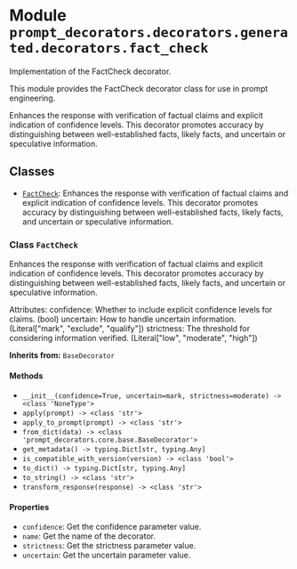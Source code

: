 # Module `prompt_decorators.decorators.generated.decorators.fact_check`

Implementation of the FactCheck decorator.

This module provides the FactCheck decorator class for use in prompt engineering.

Enhances the response with verification of factual claims and explicit indication of confidence levels. This decorator promotes accuracy by distinguishing between well-established facts, likely facts, and uncertain or speculative information.

## Classes

- [`FactCheck`](#class-factcheck): Enhances the response with verification of factual claims and explicit indication of confidence levels. This decorator promotes accuracy by distinguishing between well-established facts, likely facts, and uncertain or speculative information.

### Class `FactCheck`

Enhances the response with verification of factual claims and explicit indication of confidence levels. This decorator promotes accuracy by distinguishing between well-established facts, likely facts, and uncertain or speculative information.

Attributes:
    confidence: Whether to include explicit confidence levels for claims. (bool)
    uncertain: How to handle uncertain information. (Literal["mark", "exclude", "qualify"])
    strictness: The threshold for considering information verified. (Literal["low", "moderate", "high"])

**Inherits from:** `BaseDecorator`

#### Methods

- `__init__(confidence=True, uncertain=mark, strictness=moderate) -> <class 'NoneType'>`
- `apply(prompt) -> <class 'str'>`
- `apply_to_prompt(prompt) -> <class 'str'>`
- `from_dict(data) -> <class 'prompt_decorators.core.base.BaseDecorator'>`
- `get_metadata() -> typing.Dict[str, typing.Any]`
- `is_compatible_with_version(version) -> <class 'bool'>`
- `to_dict() -> typing.Dict[str, typing.Any]`
- `to_string() -> <class 'str'>`
- `transform_response(response) -> <class 'str'>`
#### Properties

- `confidence`: Get the confidence parameter value.
- `name`: Get the name of the decorator.
- `strictness`: Get the strictness parameter value.
- `uncertain`: Get the uncertain parameter value.
